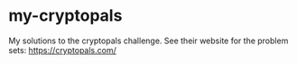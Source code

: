 # my-cryptopals

My solutions to the cryptopals challenge. See their website for the problem sets: https://cryptopals.com/

